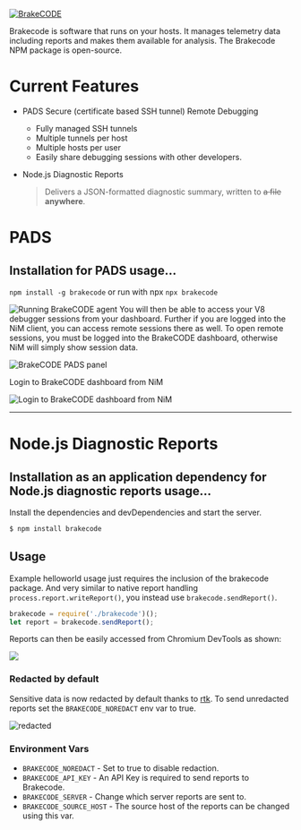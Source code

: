 [![BrakeCODE](https://june07.github.io/image/titleLogoBlack.png)](https://brakecode.com)

Brakecode is software that runs on your hosts.  It manages telemetry data including reports and makes them available for analysis.  The Brakecode NPM package is open-source.

# Current Features
  - PADS Secure (certificate based SSH tunnel) Remote Debugging
    * Fully managed SSH tunnels
    * Multiple tunnels per host
    * Multiple hosts per user
    * Easily share debugging sessions with other developers.

  - Node.js Diagnostic Reports
    > Delivers a JSON-formatted diagnostic summary, written to ~~a file~~ **anywhere**.

# PADS
## Installation for PADS usage...
`npm install -g brakecode` or run with npx `npx brakecode`

![Running BrakeCODE agent](https://github.brakecode.com/image/brakecode-node-npx-run.gif)
You will then be able to access your V8 debugger sessions from your dashboard.  Further if you are logged into the NiM client, you can access remote sessions there as well.  To open remote sessions, you must be logged into the BrakeCODE dashboard, otherwise NiM will simply show session data.

![BrakeCODE PADS panel](https://github.brakecode.com/image/brakecode-dashboard-1.png)

Login to BrakeCODE dashboard from NiM

![Login to BrakeCODE dashboard from NiM](https://github.brakecode.com/image/NiM-devToolsPanel.png)

---

# Node.js Diagnostic Reports
## Installation as an application dependency for Node.js diagnostic reports usage...
Install the dependencies and devDependencies and start the server.

```sh
$ npm install brakecode
```

## Usage
Example helloworld usage just requires the inclusion of the brakecode package.  And very similar to native report handling `process.report.writeReport()`, you instead use `brakecode.sendReport()`.

```node.js
brakecode = require('./brakecode')();
let report = brakecode.sendReport();
```
Reports can then be easily accessed from Chromium DevTools as shown:

![](https://res.cloudinary.com/june07/image/upload/v1575921920/brakecode/Annotation_2019-12-09_0927536-edited.png)

### Redacted by default

Sensitive data is now redacted by default thanks to [rtk](https://github.com/IBM/report-toolkit).  To send unredacted reports set the `BRAKECODE_NOREDACT` env var to true.

![redacted](https://res.cloudinary.com/june07/image/upload/v1577398429/brakecode/Annotation_2019-12-26_140522.png)
### Environment Vars

  - `BRAKECODE_NOREDACT` - Set to true to disable redaction.
  - `BRAKECODE_API_KEY` - An API Key is required to send reports to Brakecode.
  - `BRAKECODE_SERVER` - Change which server reports are sent to.
  - `BRAKECODE_SOURCE_HOST` - The source host of the reports can be changed using this var.